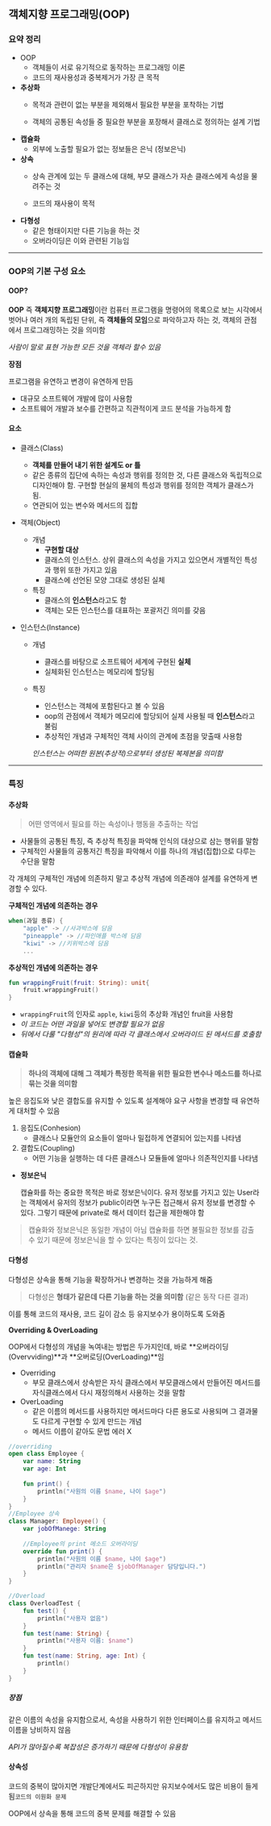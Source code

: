 ## 객체지향 프로그래밍(OOP)

### 요약 정리

- OOP
  - 객체들이 서로 유기적으로 동작하는 프로그래밍 이론
  - 코드의 재사용성과 중복제거가 가장 큰 목적
- **추상화**
  - 목적과 관련이 없는 부분을 제외해서 필요한 부분을 포착하는 기법

  - 객체의 공통된 속성들 중 필요한 부분을 포장해서 클래스로 정의하는 설계 기법
- **캡슐화**
  - 외부에 노출할 필요가 없는 정보들은 은닉 (정보은닉)
- **상속**
  - 상속 관계에 있는 두 클래스에 대해, 부모 클래스가 자손 클래스에게 속성을 물려주는 것

  - 코드의 재사용이 목적
- **다형성**
  - 같은 형태이지만 다른 기능을 하는 것
  - 오버라이딩은 이와 관련된 기능임

---

### OOP의 기본 구성 요소

#### OOP?

**OOP** 즉 **객체지향 프로그래밍**이란
컴퓨터 프로그램을 명령어의 목록으로 보는 시각에서 벗어나
여러 개의 독립된 단위, 즉 **객체들의 모임**으로 파악하고자 하는 것,
객체의 관점에서 프로그래밍하는 것을 의미함

*사람이 말로 표현 가능한 모든 것을 객체라 할수 있음*

**장점**

프로그램을 유연하고 변경이 유연하게 만듬

+ 대규모 소프트웨어 개발에 많이 사용함
+ 소프트웨어 개발과 보수를 간편하고 직관적이게 코드 분석을 가능하게 함

#### 요소

* 클래스(Class)

  * **객체를 만들어 내기 위한 설계도 or 틀**
  * 같은 종류의 집단에 속하는 속성과 행위를 정의한 것, 다른 클래스와 독립적으로 디자인해야 함. 구현할 현실의 물체의 특성과 행위를 정의한 객체가 클래스가 됨.
  * 연관되어 있는 변수와 메서드의 집합

* 객체(Object)

  * 개념
    * **구현할 대상**
    * 클래스의 인스턴스. 상위 클래스의 속성을 가지고 있으면서 개별적인 특성과 행위 또한 가지고 있음
    * 클래스에 선언된 모양 그대로 생성된 실체
  * 특징
    * 클래스의 **인스턴스**라고도 함
    * 객체는 모든 인스턴스를 대표하는 포괄저긴 의미를 갖음

* 인스턴스(Instance)

  * 개념

    * 클래스를 바탕으로 소프트웨어 세계에 구현된 **실체**
    * 실체화된 인스턴스는 메모리에 할당됨

  * 특징

    * 인스턴스는 객체에 포함된다고 볼 수 있음
    * oop의 관점에서 객체가 메모리에 할당되어 실제 사용될 때 **인스턴스**라고 불림
    * 추상적인 개념과 구체적인 객체 사이의 관계에 초점을 맞출때 사용함

    *인스턴스는 어떠한 원본(추상적)으로부터 생성된 복제본을 의미함*



---

### 특징

#### 추상화

> 어떤 영역에서 필요를 하는 속성이나 행동을 추출하는 작업

* 사물들의 공통된 특징, 즉 추상적 특징을 파악해 인식의 대상으로 삼는 행위를 말함
* 구체적인 사물들의 공통저긴 특징을 파악해서 이를 하나의 개념(집합)으로 다루는 수단을 말함

각 개체의 구체적인 개념에 의존하지 말고 추상적 개념에 의존래야 설계를 유연하게 변경할 수 있다.

**구체적인 개념에 의존하는 경우**

```kotlin
when(과일 종류) {
    "apple" -> //사과박스에 담음
    "pineapple" -> //파인애플 박스에 담음
    "kiwi" -> //키위박스에 담음
    ...
```

**추상적인 개념에 의존하는 경우**

```kotlin
fun wrappingFruit(fruit: String): unit{
    fruit.wrappingFruit()
}
```

* `wrappingFruit`의 인자로 `apple`, `kiwi`등의 추상화 개념인 fruit을 사용함
* *이 코드는 어떤 과일을 넣어도 변경할 필요가 없음*
* *뒤에서 다룰 "다형성"의 원리에 따라 각 클래스에서 오버라이드 된 메서드를 호출함*

#### 캡슐화

> **하나의 객체에 대해 그 객체가 특정한 목적을 위한**
> **필요한 변수나 메소드를 하나로 묶는 것을 의미함**

높은 응집도와 낮은 결합도를 유지할 수 있도록 설계해야 요구 사항을 변경할 때 유연하게 대처할 수 있음

1. 응집도(Conhesion)
   * 클래스나 모듈안의 요소들이 얼마나 밀접하게 연결되어 있는지를 나타냄
2. 결합도(Coupling)
   + 어떤 기능을 실행하는 데 다른 클래스나 모듈들에 얼마나 의존적인지를 나타냄

* **정보은닉**

  캡슐화를 하는 중요한 목적은 바로 정보은닉이다. 유저 정보를 가지고 있는 User라는 객체에서 유저의 정보가 public이라면 누구든 접근해서 유저 정보를 변경할 수 있다. 그렇기 때문에 private로 해서 데이터 접근을 제한해야 함

> 캡슐화와 정보은닉은 동일한 개념이 아님
> 캡슐화를 하면 불필요한 정보를 감출 수 있기 때문에 정보은닉을 할 수 있다는 특징이 있다는 것.

#### 다형성

다형성은 상속을 통해 기능을 확장하거나 변경하는 것을 가능하게 해줌

> 다형성은 **형태가 같은데 다른 기능을 하는 것을 의미함**
> (같은 동작 다른 결과) 

이를 통해 코드의 재사용, 코드 길이 감소 등 유지보수가 용이하도록 도와줌

**Overriding & OverLoading**

OOP에서 다형성의 개념을 녹여내는 방법은 두가지인데, 바로 **오버라이딩(Overvviding)**과 **오버로딩(OverLoading)**임 

* Overriding
  * 부모 클래스에서 상속받은 자식 클래스에서 부모클래스에서 만들어진 메서드를 자식클래스에서 다시 재정의해서 사용하는 것을 말함
* OverLoading
  * 같은 이름의 메서드를 사용하지만 메서드마다 다른 용도로 사용되며 그 결과물도 다르게 구현할 수 있게 만드는 개념
  * 메서드 이름이 같아도 문법 에러 X

```kotlin
//overriding
open class Employee {
    var name: String
    var age: Int
    
    fun print() {
        println("사원의 이름 $name, 나이 $age")
    }
}
//Employee 상속
class Manager: Employee() {
    var jobOfManege: String
    
    //Employee의 print 메소드 오버라이딩
    override fun print() {
        println("사원의 이름 $name, 나이 $age")
        println("관리자 $name은 $jobOfManager 담당입니다.")
    }
}

//Overload
class OverloadTest {
    fun test() {
        println("사용자 없음")
    }
    fun test(name: String) {
        println("사용자 이름: $name")
    }
    fun test(name: String, age: Int) {
        println()
    }
}
```

##### 장점

같은 이름의 속성을 유지함으로서, 속성을 사용하기 위한 인터페이스를 유지하고 메서드 이름을 낭비하지 않음

*API가 많아질수록 복잡성은 증가하기 때문에 다형성이 유용함*

#### 상속성

코드의 중복이 많아지면 개발단계에서도  피곤하지만 유지보수에서도 많은 비용이 들게 됨`코드의 이원화 문제`

OOP에서 상속을 통해 코드의 중복 문제를 해결할 수 있음

